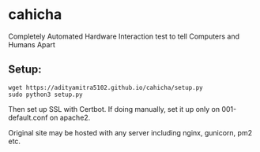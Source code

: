 # cahicha
Completely Automated Hardware Interaction test to tell Computers and Humans Apart

## Setup:

```
wget https://adityamitra5102.github.io/cahicha/setup.py
sudo python3 setup.py
```

Then set up SSL with Certbot. If doing manually, set it up only on 001-default.conf on apache2.

Original site may be hosted with any server including nginx, gunicorn, pm2 etc. 
